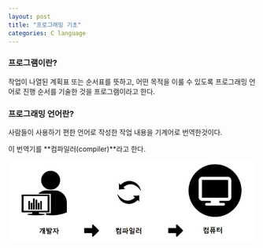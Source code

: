 ```yaml
---
layout: post
title: "프로그래밍 기초"
categories: C language
---
```

### 프로그램이란?

작업이 나열된 계획표 또는 순서표를 뜻하고, 어떤 목적을 이룰 수 있도록 프로그래밍 언어로 진행 순서를 기술한 것을 프로그램이라고 한다.

### 프로그래밍 언어란?

사람들이 사용하기 편한 언어로 작성한 작업 내용을 기계어로 번역한것이다.

이 번역기를 **컴파일러(compiler)**라고 한다.

![1.1](../images/c.png)